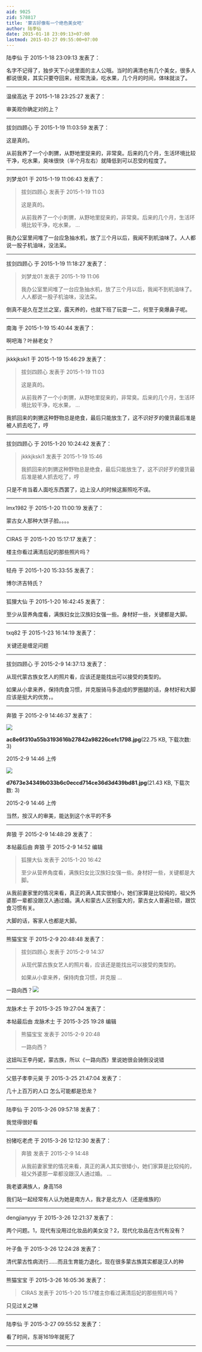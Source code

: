 ```yaml
---
aid: 9025
zid: 578817
title: '蒙古好像有一个绝色美女吧'
author: 陆李仙
date: 2015-01-18 23:09:13+07:00
lastmod: 2015-03-27 09:55:00+07:00
---
```


陆李仙 于 2015-1-18 23:09:13 发表了：

名字不记得了，独步天下小说里面的主人公哦。当时的满清也有几个美女，很多人都说很臭，其实只要夺回来，经常洗澡，吃水果，几个月的时间，体味就淡了。

---------

温侯高达 于 2015-1-18 23:25:27 发表了：

审美观你确定对的上？

---------

拔剑四顾心 于 2015-1-19 11:03:59 发表了：

这是真的。

从前我养了一个小刺猬，从野地里捉来的，非常臭。后来的几个月，生活环境比较干净，吃水果，臭味很快（半个月左右）就降低到可以忍受的程度了。

---------

刘梦龙01 于 2015-1-19 11:06:43 发表了：

> 拔剑四顾心 发表于 2015-1-19 11:03
> 
> 这是真的。
> 
> 从前我养了一个小刺猬，从野地里捉来的，非常臭。后来的几个月，生活环境比较干净，吃水果， ...



我办公室里间堆了一台应急抽水机，放了三个月以后，我闻不到机油味了。人人都说一股子机油味，没法呆。

---------

拔剑四顾心 于 2015-1-19 11:18:27 发表了：

> 刘梦龙01 发表于 2015-1-19 11:06
> 
> 我办公室里间堆了一台应急抽水机，放了三个月以后，我闻不到机油味了。人人都说一股子机油味，没法呆。



倒真不是久在芝兰之室，露天养的，也就下班了玩耍一二，何至于臭爆鼻子呢。

---------

南海 于 2015-1-19 15:40:44 发表了：

啊吧海？叶赫老女？

---------

jkkkjkski1 于 2015-1-19 15:46:29 发表了：

> 拔剑四顾心 发表于 2015-1-19 11:03
> 
> 这是真的。
> 
> 从前我养了一个小刺猬，从野地里捉来的，非常臭。后来的几个月，生活环境比较干净，吃水果， ...



我抓回来的刺猬这种野物总是绝食，最后只能放生了，这不识好歹的傻货最后准是被人抓去吃了，哼

---------

拔剑四顾心 于 2015-1-20 10:24:42 发表了：

> jkkkjkski1 发表于 2015-1-19 15:46
> 
> 我抓回来的刺猬这种野物总是绝食，最后只能放生了，这不识好歹的傻货最后准是被人抓去吃了，哼



只是不肯当着人面吃东西罢了，边上没人的时候这厮照吃不误。

---------

lmx1982 于 2015-1-20 11:00:19 发表了：

蒙古女人那种大饼子脸。。。。

---------

CIRAS 于 2015-1-20 15:17:17 发表了：

楼主你看过满清后妃的那些照片吗？

---------

轻舟 于 2015-1-20 15:33:55 发表了：

博尔济吉特氏？

---------

狐狸大仙 于 2015-1-20 16:42:45 发表了：

至少从营养角度看，满族妇女比汉族妇女强一些。身材好一些，关键都是大脚。

---------

txq82 于 2015-1-23 16:14:19 发表了：

关键还是缠足问题

---------

拔剑四顾心 于 2015-2-9 14:37:13 发表了：

从现代蒙古族女艺人的照片看，应该还是能找出可以接受的类型的。

如果从小拿来养，保持肉食习惯，并克服骑马多造成的罗圈腿的话，身材好和大脚应该是挺大的优势，。

---------

奔狼 于 2015-2-9 14:46:37 发表了：

![](https://cdn.jsdelivr.net/gh/lzjluzijie/beichao@main/img/144617t4sx2t41x9lwobe8.jpg)



**ac8e6f310a55b3193616b27842a98226cefc1798.jpg**(22.75 KB, 下载次数: 3)



2015-2-9 14:46 上传



![](https://cdn.jsdelivr.net/gh/lzjluzijie/beichao@main/img/144620jzz15p57crmrv6m5.jpg)



**d7673e34349b033b6c0eccd714ce36d3d439bd81.jpg**(21.43 KB, 下载次数: 3)



2015-2-9 14:46 上传



当然，按汉人的审美，能达到这个水平的不多

---------

奔狼 于 2015-2-9 14:48:29 发表了：

本帖最后由 奔狼 于 2015-2-9 14:52 编辑 


> 
> 狐狸大仙 发表于 2015-1-20 16:42
> 
> 至少从营养角度看，满族妇女比汉族妇女强一些。身材好一些，关键都是大脚。



从我前妻家里的情况来看，真正的满人其实很矮小，她们家算是比较纯的，祖父外婆那一辈都没跟汉人通过婚。满人和蒙古人区别蛮大的，蒙古女人普遍壮硕，跟饮食习惯有关。

大脚的话，客家人也都是大脚。

---------

熊猫宝宝 于 2015-2-9 20:48:48 发表了：

> 拔剑四顾心 发表于 2015-2-9 14:37
> 
> 从现代蒙古族女艺人的照片看，应该还是能找出可以接受的类型的。
> 
> 如果从小拿来养，保持肉食习惯，并克服 ...



一路向西？![](http://photocdn.sohu.com/20120217/Img335064544.jpg)

---------

龙脉术士 于 2015-3-25 19:27:04 发表了：

本帖最后由 龙脉术士 于 2015-3-25 19:28 编辑 


> 
> 熊猫宝宝 发表于 2015-2-9 20:48
> 
> 一路向西？



这妞叫王李丹妮，蒙古族，所以《一路向西》里说她很会骑倒没说错

---------

父慈子孝李元昊 于 2015-3-25 21:47:04 发表了：

几十上百万的人口 怎么可能都是恐龙？

---------

陆李仙 于 2015-3-26 09:57:18 发表了：

我觉得很好看

---------

扮猪吃老虎 于 2015-3-26 12:12:30 发表了：

> 奔狼 发表于 2015-2-9 14:48
> 
> 从我前妻家里的情况来看，真正的满人其实很矮小，她们家算是比较纯的，祖父外婆那一辈都没跟汉人通过婚。 ...



我老婆满族人，身高158

我们站一起经常有人认为她是南方人，我才是北方人（还是维族的）

---------

dengjianyyy 于 2015-3-26 12:21:37 发表了：

两个问题。1，现代有没用过化妆品的美女没？2，现代化妆品在古代有没有？

---------

叶子鱼 于 2015-3-26 12:24:28 发表了：

清代蒙古性病流行……而且生育能力退化，现在很多蒙古族其实都是汉人的种

---------

熊猫宝宝 于 2015-3-26 16:05:36 发表了：

> CIRAS 发表于 2015-1-20 15:17楼主你看过满清后妃的那些照片吗？



只见过关之琳

---------

陆李仙 于 2015-3-27 09:55:52 发表了：

看了时间，东哥1619年就死了

---------

